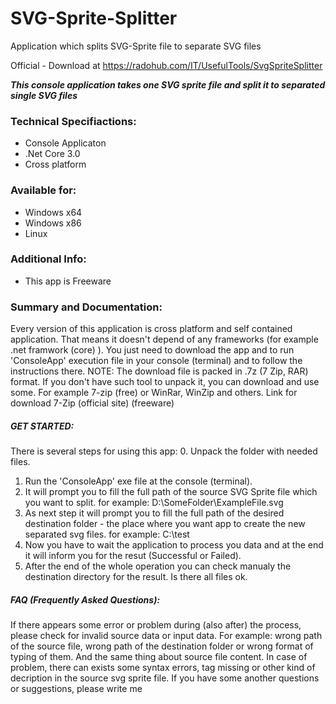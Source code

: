# SVG-Sprite-Splitter
Application which splits SVG-Sprite file to separate SVG files

Official - Download at https://radohub.com/IT/UsefulTools/SvgSpriteSplitter

***This console application takes one SVG sprite file and split it to separated single SVG files***

### Technical Specifiactions:
- Console Applicaton
- .Net Core 3.0
- Cross platform

### Available for:
- Windows x64
- Windows x86
- Linux

### Additional Info:
- This app is Freeware

### Summary and Documentation:
Every version of this application is cross platform and self contained application. That means it doesn't depend of any frameworks (for example .net framwork (core) ).
You just need to download the app and to run 'ConsoleApp' execution file in your console (terminal) and to follow the instructions there.
NOTE:
The download file is packed in .7z (7 Zip, RAR) format. If you don't have such tool to unpack it, you can download and use some. For example 7-zip (free) or WinRar, WinZip and others.
Link for download 7-Zip (official site) (freeware)

##### GET STARTED:
There is several steps for using this app:
0. Unpack the folder with needed files.
1. Run the 'ConsoleApp' exe file at the console (terminal).
2. It will prompt you to fill the full path of the source SVG Sprite file which you want to split.
for example: D:\SomeFolder\ExampleFile.svg
3. As next step it will prompt you to fill the full path of the desired destination folder - the place where you want app to create the new separated svg files.
for example: C:\test
4. Now you have to wait the application to process you data and at the end it will inform you for the resut (Successful or Failed).
5. After the end of the whole operation you can check manualy the destination directory for the result. Is there all files ok.

##### FAQ (Frequently Asked Questions):
If there appears some error or problem during (also after) the process, please check for invalid source data or input data.
For example: wrong path of the source file, wrong path of the destination folder or wrong format of typing of them. And the same thing about source file content.
In case of problem, there can exists some syntax errors, tag missing or other kind of decription in the source svg sprite file.
If you have some another questions or suggestions, please write me 
